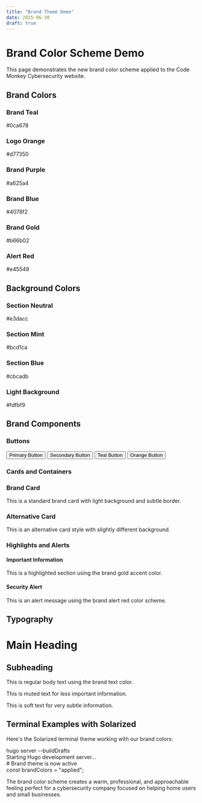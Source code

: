 ```yaml
---
title: "Brand Theme Demo"
date: 2025-06-30
draft: true
---
```


# Brand Color Scheme Demo

This page demonstrates the new brand color scheme applied to the Code Monkey Cybersecurity website.

## Brand Colors

<div class="grid grid-cols-1 md:grid-cols-2 lg:grid-cols-3 gap-4 mb-6">
  <div class="bg-brand-teal text-white p-4 rounded-lg">
    <h3 class="font-bold">Brand Teal</h3>
    <p class="text-sm">#0ca678</p>
  </div>
  <div class="bg-brand-logo-orange text-white p-4 rounded-lg">
    <h3 class="font-bold">Logo Orange</h3>
    <p class="text-sm">#d77350</p>
  </div>
  <div class="bg-brand-purple text-white p-4 rounded-lg">
    <h3 class="font-bold">Brand Purple</h3>
    <p class="text-sm">#a625a4</p>
  </div>
  <div class="bg-brand-blue text-white p-4 rounded-lg">
    <h3 class="font-bold">Brand Blue</h3>
    <p class="text-sm">#4078f2</p>
  </div>
  <div class="bg-brand-gold text-white p-4 rounded-lg">
    <h3 class="font-bold">Brand Gold</h3>
    <p class="text-sm">#b66b02</p>
  </div>
  <div class="bg-brand-alert-red text-white p-4 rounded-lg">
    <h3 class="font-bold">Alert Red</h3>
    <p class="text-sm">#e45549</p>
  </div>
</div>

## Background Colors

<div class="grid grid-cols-1 md:grid-cols-2 gap-4 mb-6">
  <div class="bg-bg-section-neutral p-4 rounded-lg">
    <h3 class="text-text-base-dark font-bold">Section Neutral</h3>
    <p class="text-text-muted text-sm">#e3dacc</p>
  </div>
  <div class="bg-bg-section-mint p-4 rounded-lg">
    <h3 class="text-text-base-dark font-bold">Section Mint</h3>
    <p class="text-text-muted text-sm">#bcd1ca</p>
  </div>
  <div class="bg-bg-section-blue p-4 rounded-lg">
    <h3 class="text-text-base-dark font-bold">Section Blue</h3>
    <p class="text-text-muted text-sm">#cbcadb</p>
  </div>
  <div class="bg-bg-light p-4 rounded-lg border border-bg-section-neutral">
    <h3 class="text-text-base-dark font-bold">Light Background</h3>
    <p class="text-text-muted text-sm">#fdfbf9</p>
  </div>
</div>

## Brand Components

### Buttons

<div class="flex flex-wrap gap-4 mb-6">
  <button class="btn-brand-primary">Primary Button</button>
  <button class="btn-brand-secondary">Secondary Button</button>
  <button class="btn-brand-teal">Teal Button</button>
  <button class="btn-brand-orange">Orange Button</button>
</div>

### Cards and Containers

<div class="grid grid-cols-1 md:grid-cols-2 gap-4 mb-6">
  <div class="brand-card">
    <h3 class="text-brand-heading mb-2">Brand Card</h3>
    <p class="text-brand-body">This is a standard brand card with light background and subtle border.</p>
  </div>
  <div class="brand-card-alt">
    <h3 class="text-brand-heading mb-2">Alternative Card</h3>
    <p class="text-brand-body">This is an alternative card style with slightly different background.</p>
  </div>
</div>

### Highlights and Alerts

<div class="space-y-4 mb-6">
  <div class="brand-highlight">
    <h4 class="font-bold text-brand-gold mb-1">Important Information</h4>
    <p>This is a highlighted section using the brand gold accent color.</p>
  </div>
  
  <div class="brand-alert">
    <h4 class="font-bold mb-1">Security Alert</h4>
    <p>This is an alert message using the brand alert red color scheme.</p>
  </div>
</div>

## Typography

<div class="space-y-4 mb-6">
  <h1 class="text-brand-heading text-4xl">Main Heading</h1>
  <h2 class="text-brand-subheading">Subheading</h2>
  <p class="text-brand-body">This is regular body text using the brand text color.</p>
  <p class="text-brand-muted">This is muted text for less important information.</p>
  <p class="text-brand-soft">This is soft text for very subtle information.</p>
</div>

## Terminal Examples with Solarized

Here's the Solarized terminal theme working with our brand colors:

<div class="terminal mb-4">
<div class="terminal-prompt">hugo server --buildDrafts</div>
<div class="text-sl-cyan">Starting Hugo development server...</div>
<div class="comment"># Brand theme is now active</div>
<div><span class="keyword">const</span> <span class="variable">brandColors</span> <span class="operator">=</span> <span class="string">"applied"</span><span class="operator">;</span></div>
</div>

The brand color scheme creates a warm, professional, and approachable feeling perfect for a cybersecurity company focused on helping home users and small businesses.
